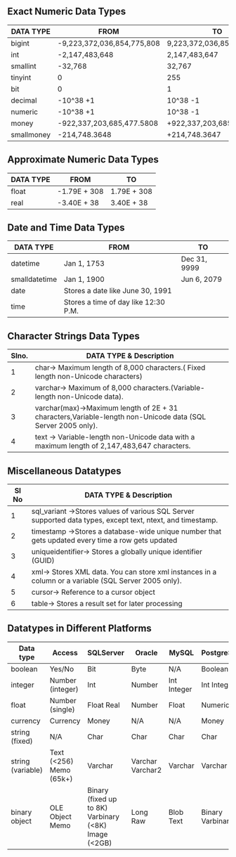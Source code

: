 ## Exact Numeric Data Types

| DATA TYPE  | FROM                       | TO                        |
|------------|----------------------------|---------------------------|
| bigint     | -9,223,372,036,854,775,808 | 9,223,372,036,854,775,807 |
| int        | -2,147,483,648             | 2,147,483,647             |
| smallint   | -32,768                    | 32,767                    |
| tinyint    | 0                          | 255                       |
| bit        | 0                          | 1                         |
| decimal    | -10^38 +1                  | 10^38 -1                  |
| numeric    | -10^38 +1                  | 10^38 -1                  |
| money      | -922,337,203,685,477.5808  | +922,337,203,685,477.5807 |
| smallmoney | -214,748.3648              | +214,748.3647             |

## Approximate Numeric Data Types

| DATA TYPE | FROM         | TO          |
|-----------|--------------|-------------|
| float     | -1.79E + 308 | 1.79E + 308 |
| real      | -3.40E + 38  | 3.40E + 38  |

## Date and Time Data Types

| DATA TYPE     | FROM                                 | TO           |
|---------------|--------------------------------------|--------------|
| datetime      | Jan 1, 1753                          | Dec 31, 9999 |
| smalldatetime | Jan 1, 1900                          | Jun 6, 2079  |
| date          | Stores a date like June 30, 1991     |              |
| time          | Stores a time of day like 12:30 P.M. |              |

## Character Strings Data Types

| Slno. | DATA TYPE & Description                                                                                     |
|--------|-------------------------------------------------------------------------------------------------------------|
| 1      | char-> Maximum length of 8,000 characters.( Fixed length non-Unicode characters)                            |
| 2      | varchar-> Maximum of 8,000 characters.(Variable-length non-Unicode data).                                   |
| 3      | varchar(max)->Maximum length of 2E + 31 characters,Variable-length non-Unicode data (SQL Server 2005 only). |
| 4      | text -> Variable-length non-Unicode data with a maximum length of 2,147,483,647 characters. |

## Miscellaneous Datatypes

| Sl No | DATA TYPE & Description                                                                                    |
|-------|------------------------------------------------------------------------------------------------------------|
| 1     | sql_variant ->Stores values of various SQL Server supported data types, except text, ntext, and timestamp. |
| 2     | timestamp ->Stores a database-wide unique number that gets updated every time a row gets updated           |
| 3     | uniqueidentifier-> Stores a globally unique identifier (GUID)                                              |
| 4     | xml-> Stores XML data. You can store xml instances in a column or a variable (SQL Server 2005 only).       |
| 5     | cursor-> Reference to a cursor object                                                                      |
| 6     | table-> Stores a result set for later processing                                                           |

## Datatypes in Different Platforms

| Data type         | Access                  | SQLServer                                             | Oracle           | MySQL       | PostgreSQL       |
|-------------------|-------------------------|-------------------------------------------------------|------------------|-------------|------------------|
| boolean           | Yes/No                  | Bit                                                   | Byte             | N/A         | Boolean          |
| integer           | Number (integer)        | Int                                                   | Number           | Int Integer | Int Integer      |
| float             | Number (single)         | Float Real                                            | Number           | Float       | Numeric          |
| currency          | Currency                | Money                                                 | N/A              | N/A         | Money            |
| string (fixed)    | N/A                     | Char                                                  | Char             | Char        | Char             |
| string (variable) | Text (<256) Memo (65k+) | Varchar                                               | Varchar Varchar2 | Varchar     | Varchar          |
| binary object     | OLE Object Memo         | Binary (fixed up to 8K) Varbinary (<8K)  Image (<2GB) | Long Raw         | Blob Text   | Binary Varbinary |